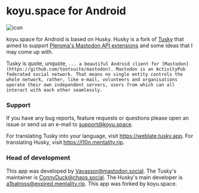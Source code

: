 # koyu.space for Android

![icon](https://koyu.space/img/pb-icon.svg)

koyu.space for Android is based on Husky. Husky is a fork of [Tusky](https://github.com/tuskyapp/Tusky) that aimed to support [Pleroma's Mastodon API extensions](https://git.pleroma.social/pleroma/pleroma/blob/develop/docs/API/differences_in_mastoapi_responses.md) and some ideas that I may come up with.

Tusky is quote, unquote, `... a beautiful Android client for [Mastodon](https://github.com/tootsuite/mastodon). Mastodon is an ActivityPub federated social network. That means no single entity controls the whole network, rather, like e-mail, volunteers and organisations operate their own independent servers, users from which can all interact with each other seamlessly.`

### Support

If you have any bug reports, feature requests or questions please open an issue or send us an e-mail to support@koyu.space.

For translating Tusky into your language, visit https://weblate.tusky.app.
For translating Husky, visit https://l10n.mentality.rip.

### Head of development

This app was developed by [Vavassor@mastodon.social](https://mastodon.social/@Vavassor).
The Tusky's maintainer is [ConnyDuck@chaos.social](https://chaos.social/@ConnyDuck).
The Husky's main developer is [a1batross@expired.mentality.rip](https://expired.mentality.rip/users/a1batross).
This app was forked by koyu.space.
